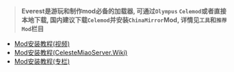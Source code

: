 > **Everest是游玩和制作mod必备的加载器, 可通过`Olympus` `Celemod`或者直接本地下载, 国内建议下载`Celemod`并安装`ChinaMirror`Mod, 详情见`工具`和`推荐Mod`栏目**

* <a href="https://www.bilibili.com/video/BV1WU4y1E7Y5" target="_blank">Mod安装教程(视频)</a>
* <a href="https://celestenyaserver.github.io/CelesteMiaoServer.Wiki/#/zh-cn/Celeste/Mods/Everest_and_mod" target="_blank">Mod安装教程(CelesteMiaoServer.Wiki)</a>
* <a href="https://www.bilibili.com/read/cv17241217/" target="_blank">Mod安装教程(专栏)</a>